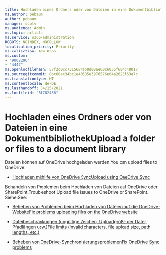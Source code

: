 ```yaml
---
title: Hochladen eines Ordners oder von Dateien in eine Dokumentbibliothek
ms.author: pebaum
author: pebaum
manager: scotv
ms.audience: Admin
ms.topic: article
ms.service: o365-administration
ROBOTS: NOINDEX, NOFOLLOW
localization_priority: Priority
ms.collection: Adm_O365
ms.custom:
- "9002296"
- "4447"
ms.openlocfilehash: 57f2c0cc7315684eb0d00ae60c6035f604c48017
ms.sourcegitcommit: 8bc60ec34bc1e40685e3976576e04a2623f63a7c
ms.translationtype: HT
ms.contentlocale: de-DE
ms.lasthandoff: 04/15/2021
ms.locfileid: "51782438"
---
```

# <a name="upload-a-folder-or-files-to-a-document-library"></a><span data-ttu-id="d3640-102">Hochladen eines Ordners oder von Dateien in eine Dokumentbibliothek</span><span class="sxs-lookup"><span data-stu-id="d3640-102">Upload a folder or files to a document library</span></span>

<span data-ttu-id="d3640-103">Dateien können auf OneDrive hochgeladen werden.</span><span class="sxs-lookup"><span data-stu-id="d3640-103">You can upload files to OneDrive.</span></span>

- [<span data-ttu-id="d3640-104">Hochladen mithilfe von OneDrive Sync</span><span class="sxs-lookup"><span data-stu-id="d3640-104">Upload using OneDrive Sync</span></span>](https://support.office.com/article/sync-files-with-onedrive-in-windows-615391c4-2bd3-4aae-a42a-858262e42a49)

<span data-ttu-id="d3640-105">Behandeln von Problemen beim Hochladen von Dateien auf OneDrive oder SharePoint.</span><span class="sxs-lookup"><span data-stu-id="d3640-105">Troubleshoot Upload file issues to OneDrive or SharePoint.</span></span> <span data-ttu-id="d3640-106">Siehe:</span><span class="sxs-lookup"><span data-stu-id="d3640-106">See:</span></span>

- [<span data-ttu-id="d3640-107">Beheben von Problemen beim Hochladen von Dateien auf die OneDrive-Website</span><span class="sxs-lookup"><span data-stu-id="d3640-107">Fix problems uploading files on the OneDrive website</span></span>](https://support.office.com/article/Fix-problems-uploading-files-on-the-OneDrive-website-9afcc4a0-e344-4bc9-9c9d-59d3e802247e)

- [<span data-ttu-id="d3640-108">Dateibeschränkungen (ungültige Zeichen, Uploadgröße der Datei, Pfadlängen usw.)</span><span class="sxs-lookup"><span data-stu-id="d3640-108">File limits (invalid characters, file upload size, path lengths, etc.)</span></span>](https://support.office.com/article/invalid-file-names-and-file-types-in-onedrive-onedrive-for-business-and-sharepoint-64883a5d-228e-48f5-b3d2-eb39e07630fa)

- [<span data-ttu-id="d3640-109">Beheben von OneDrive-Synchronisierungsproblemen</span><span class="sxs-lookup"><span data-stu-id="d3640-109">Fix OneDrive Sync problems</span></span>](https://support.office.com/article/Fix-OneDrive-sync-problems-83ab0d8a-8400-45b0-8dcf-dc8aa8a6bcf8)
